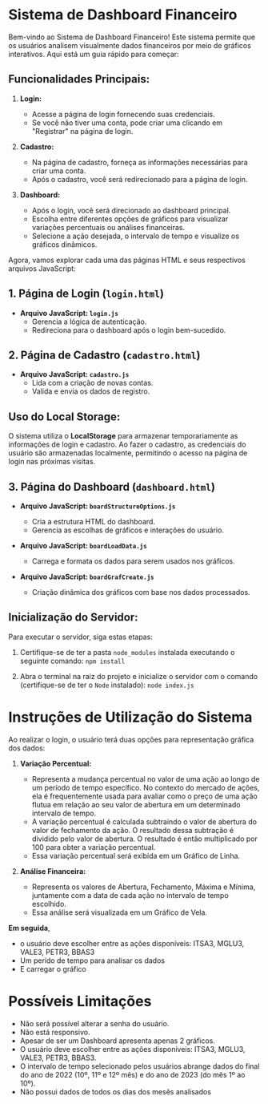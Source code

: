 # Sistema de Dashboard Financeiro

Bem-vindo ao Sistema de Dashboard Financeiro! Este sistema permite que os usuários analisem visualmente dados financeiros por meio de gráficos interativos. Aqui está um guia rápido para começar:

## Funcionalidades Principais:

1. **Login:**
   - Acesse a página de login fornecendo suas credenciais.
   - Se você não tiver uma conta, pode criar uma clicando em "Registrar" na página de login.

2. **Cadastro:**
   - Na página de cadastro, forneça as informações necessárias para criar uma conta.
   - Após o cadastro, você será redirecionado para a página de login.

3. **Dashboard:**
   - Após o login, você será direcionado ao dashboard principal.
   - Escolha entre diferentes opções de gráficos para visualizar variações percentuais ou análises financeiras.
   - Selecione a ação desejada, o intervalo de tempo e visualize os gráficos dinâmicos.

Agora, vamos explorar cada uma das páginas HTML e seus respectivos arquivos JavaScript:

## 1. Página de Login (`login.html`)

- **Arquivo JavaScript: `login.js`**
  - Gerencia a lógica de autenticação.
  - Redireciona para o dashboard após o login bem-sucedido.

## 2. Página de Cadastro (`cadastro.html`)

- **Arquivo JavaScript: `cadastro.js`**
  - Lida com a criação de novas contas.
  - Valida e envia os dados de registro.

## Uso do Local Storage:
O sistema utiliza o **LocalStorage** para armazenar temporariamente as informações de login e cadastro. Ao fazer o cadastro, as credenciais do usuário são armazenadas localmente, permitindo o acesso na página de login nas próximas visitas.

## 3. Página do Dashboard (`dashboard.html`)

- **Arquivo JavaScript: `boardStructureOptions.js`**
  - Cria a estrutura HTML do dashboard.
  - Gerencia as escolhas de gráficos e interações do usuário.

- **Arquivo JavaScript: `boardLoadData.js`**
  - Carrega e formata os dados para serem usados nos gráficos.

- **Arquivo JavaScript: `boardGrafCreate.js`**
  - Criação dinâmica dos gráficos com base nos dados processados.
    
## Inicialização do Servidor:

Para executar o servidor, siga estas etapas:

1. Certifique-se de ter a pasta `node_modules` instalada executando o seguinte comando:
   `npm install`

2. Abra o terminal na raiz do projeto e inicialize o servidor com o comando (certifique-se de ter o `Node` instalado):
   `node index.js`

# Instruções de Utilização do Sistema

Ao realizar o login, o usuário terá duas opções para representação gráfica dos dados:

1. **Variação Percentual:**
   - Representa a mudança percentual no valor de uma ação ao longo de um período de tempo específico.
     No contexto do mercado de ações, ela é frequentemente usada para avaliar como o preço de uma ação flutua em relação ao seu valor de abertura em um determinado intervalo de tempo. 
   - A variação percentual é calculada subtraindo o valor de abertura do valor de fechamento da ação.
     O resultado dessa subtração é dividido pelo valor de abertura.
     O resultado é então multiplicado por 100 para obter a variação percentual.
   - Essa variação percentual será exibida em um Gráfico de Linha.

2. **Análise Financeira:**
   - Representa os valores de Abertura, Fechamento, Máxima e Mínima, juntamente com a data de cada ação no intervalo de tempo escolhido.
   - Essa análise será visualizada em um Gráfico de Vela.
     
**Em seguida**, 
   - o usuário deve escolher entre as ações disponíveis: ITSA3, MGLU3, VALE3, PETR3, BBAS3
   - Um perído de tempo para analisar os dados
   - E carregar o gráfico

# Possíveis Limitações
   - Não será possível alterar a senha do usuário.
   - Não está responsivo.
   - Apesar de ser um Dashboard apresenta apenas 2 gráficos.
   - O usuário deve escolher entre as ações disponíveis: ITSA3, MGLU3, VALE3, PETR3, BBAS3.
   - O intervalo de tempo selecionado pelos usuários abrange dados do final do ano de 2022 (10º, 11º e 12º mês) e do ano de 2023 (do mês 1º ao 10º).
   -  Não possui dados de todos os dias dos mesês analisados
